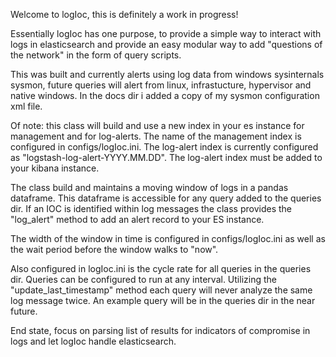 Welcome to logIoc, this is definitely a work in progress!

Essentially logIoc has one purpose, to provide a simple way to interact with logs in elasticsearch and provide an easy modular way to add "questions of the network" in the form of query scripts.

This was built and currently alerts using log data from windows sysinternals sysmon, future queries will alert from linux, infrastucture, hypervisor and native windows. In the docs dir i added a copy of my sysmon configuration xml file. 

Of note: this class will build and use a new index in your es instance for management and for log-alerts. The name of the management index is configured in configs/logIoc.ini. The log-alert index is currently configured as "logstash-log-alert-YYYY.MM.DD". The log-alert index must be added to your kibana instance.

The class build and maintains a moving window of logs in a pandas dataframe. This dataframe is accessible for any query added to the queries dir. If an IOC is identified within log messages the class provides the "log_alert" method to add an alert record to your ES instance.

The width of the window in time is configured in configs/logIoc.ini as well as the wait period before the window walks to "now".

Also configured in logIoc.ini is the cycle rate for all queries in the queries dir. Queries can be configured to run at any interval. Utilizing the "update_last_timestamp" method each query will never analyze the same log message twice. An example query will be in the queries dir in the near future.

End state, focus on parsing list of results for indicators of compromise in logs and let logIoc handle elasticsearch.

